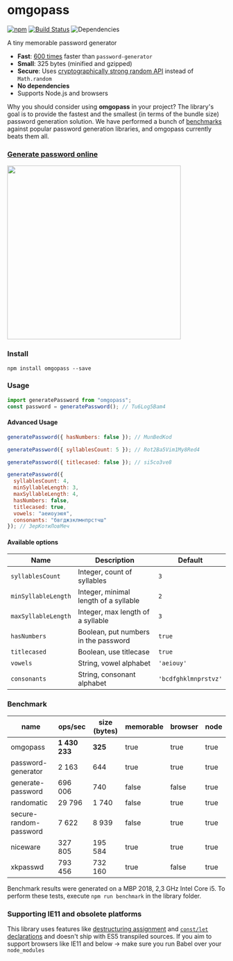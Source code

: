 # omgopass

[![npm](https://img.shields.io/npm/v/omgopass.svg?color=%2356C838)](https://www.npmjs.com/package/omgopass) [![Build Status](https://travis-ci.com/omgovich/omgopass.svg?branch=master)](https://travis-ci.com/omgovich/omgopass) ![Dependencies](https://img.shields.io/david/omgovich/omgopass)

A tiny memorable password generator

- **Fast**: [600 times](#benchmark) faster than `password-generator`
- **Small**: 325 bytes (minified and gzipped)
- **Secure**: Uses [cryptographically strong random API](https://nodejs.org/api/crypto.html) instead of `Math.random`
- **No dependencies**
- Supports Node.js and browsers

Why you should consider using **omgopass** in your project? The library's goal is to provide the fastest and the smallest (in terms of the bundle size) password generation solution. We have performed a bunch of [benchmarks](#benchmark) against popular password generation libraries, and omgopass currently beats them all.

### [Generate password online](https://omgovich.github.io/omgopass/)

<img src="https://omgovich.github.io/omgopass/demo.gif" width="400">

### Install

```
npm install omgopass --save
```

### Usage

```js
import generatePassword from "omgopass";
const password = generatePassword(); // Tu6Log5Bam4
```

#### Advanced Usage

```js
generatePassword({ hasNumbers: false }); // MunBedKod

generatePassword({ syllablesCount: 5 }); // Rot2Ba5Vim1My8Red4

generatePassword({ titlecased: false }); // si5co3ve8

generatePassword({
  syllablesCount: 4,
  minSyllableLength: 3,
  maxSyllableLength: 4,
  hasNumbers: false,
  titlecased: true,
  vowels: "аеиоуэюя",
  consonants: "бвгджзклмнпрстчш"
}); // ЗерКотиЛовМеч
```

#### Available options

| Name                | Description                           | Default              |
| ------------------- | ------------------------------------- | -------------------- |
| `syllablesCount`    | Integer, count of syllables           | `3`                  |
| `minSyllableLength` | Integer, minimal length of a syllable | `2`                  |
| `maxSyllableLength` | Integer, max length of a syllable     | `3`                  |
| `hasNumbers`        | Boolean, put numbers in the password  | `true`               |
| `titlecased`        | Boolean, use titlecase                | `true`               |
| `vowels`            | String, vowel alphabet                | `'aeiouy'`           |
| `consonants`        | String, consonant alphabet            | `'bcdfghklmnprstvz'` |

### Benchmark

| name                   | ops/sec       | size (bytes) | memorable | browser | node |
| ---------------------- | ------------- | ------------ | --------- | ------- | ---- |
| omgopass               | **1 430 233** | **325**      | true      | true    | true |
| password-generator     | 2 163         | 644          | true      | true    | true |
| generate-password      | 696 006       | 740          | false     | false   | true |
| randomatic             | 29 796        | 1 740        | false     | true    | true |
| secure-random-password | 7 622         | 8 939        | false     | true    | true |
| niceware               | 327 805       | 195 584      | true      | true    | true |
| xkpasswd               | 793 456       | 732 160      | true      | false   | true |

Benchmark results were generated on a MBP 2018, 2,3 GHz Intel Core i5. To perform these tests, execute `npm run benchmark` in the library folder.

### Supporting IE11 and obsolete platforms

This library uses features like [destructuring assignment](https://kangax.github.io/compat-table/es6/#test-destructuring,_assignment) and [`const/let` declarations](https://kangax.github.io/compat-table/es6/#test-const) and doesn't ship with ES5 transpiled sources. If you aim to support browsers like IE11 and below → make sure you run Babel over your `node_modules`
